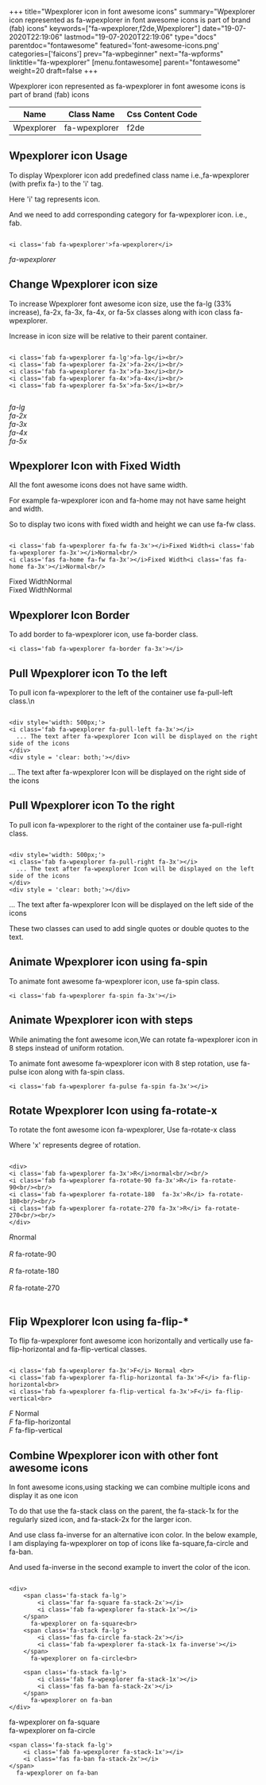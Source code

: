 +++
title="Wpexplorer icon in font awesome icons"
summary="Wpexplorer icon represented as fa-wpexplorer in font awesome icons is part of brand (fab) icons"
keywords=["fa-wpexplorer,f2de,Wpexplorer"]
date="19-07-2020T22:19:06"
lastmod="19-07-2020T22:19:06"
type="docs"
parentdoc="fontawesome"
featured='font-awesome-icons.png'
categories=['faicons']
prev="fa-wpbeginner"
next="fa-wpforms"
linktitle="fa-wpexplorer"
[menu.fontawesome]
parent="fontawesome"
weight=20
draft=false
+++


Wpexplorer icon represented as fa-wpexplorer in font awesome icons is part of brand (fab) icons

<div class='table-responsive'><table class='table'><thead><tr><th>Name</th><th>Class Name</th><th>Css Content Code</th></tr></thead><tbody><tr><td>Wpexplorer</td><td>fa-wpexplorer</td><td>f2de</td></tr></tbody></table></div>



## Wpexplorer icon Usage

To display Wpexplorer icon add predefined class name i.e.,fa-wpexplorer (with prefix fa-) to the 'i' tag.

Here 'i' tag represents icon.

And we need to add corresponding category for fa-wpexplorer icon. i.e., fab.


```

<i class='fab fa-wpexplorer'>fa-wpexplorer</i>
```

<i class='fab fa-wpexplorer'>fa-wpexplorer</i>




## Change Wpexplorer icon size
To increase Wpexplorer font awesome icon size, use the fa-lg (33% increase), fa-2x, fa-3x, fa-4x, or fa-5x classes along with icon class fa-wpexplorer.

Increase in icon size will be relative to their parent container. 

```

<i class='fab fa-wpexplorer fa-lg'>fa-lg</i><br/>
<i class='fab fa-wpexplorer fa-2x'>fa-2x</i><br/>
<i class='fab fa-wpexplorer fa-3x'>fa-3x</i><br/>
<i class='fab fa-wpexplorer fa-4x'>fa-4x</i><br/>
<i class='fab fa-wpexplorer fa-5x'>fa-5x</i><br/>
            
```

<i class='fab fa-wpexplorer fa-lg'>fa-lg</i><br/>
<i class='fab fa-wpexplorer fa-2x'>fa-2x</i><br/>
<i class='fab fa-wpexplorer fa-3x'>fa-3x</i><br/>
<i class='fab fa-wpexplorer fa-4x'>fa-4x</i><br/>
<i class='fab fa-wpexplorer fa-5x'>fa-5x</i><br/>
            



## Wpexplorer Icon with Fixed Width 

All the font awesome icons does not have same width.

For example fa-wpexplorer icon and fa-home may not have same height and width.

So to display two icons with fixed width and height we can use fa-fw class.


```

<i class='fab fa-wpexplorer fa-fw fa-3x'></i>Fixed Width<i class='fab fa-wpexplorer fa-3x'></i>Normal<br/>
<i class='fas fa-home fa-fw fa-3x'></i>Fixed Width<i class='fas fa-home fa-3x'></i>Normal<br/>
```

<i class='fab fa-wpexplorer fa-fw fa-3x'></i>Fixed Width<i class='fab fa-wpexplorer fa-3x'></i>Normal<br/>
<i class='fas fa-home fa-fw fa-3x'></i>Fixed Width<i class='fas fa-home fa-3x'></i>Normal<br/>



## Wpexplorer Icon Border 

To add border to fa-wpexplorer icon, use fa-border class.


```
<i class='fab fa-wpexplorer fa-border fa-3x'></i>

```
<i class='fab fa-wpexplorer fa-border fa-3x'></i>





## Pull Wpexplorer icon To the left

To pull icon fa-wpexplorer to the left of the container use fa-pull-left class.\n

```

<div style='width: 500px;'>
<i class='fab fa-wpexplorer fa-pull-left fa-3x'></i>
  ... The text after fa-wpexplorer Icon will be displayed on the right side of the icons
</div>
<div style = 'clear: both;'></div>
```

<div style='width: 500px;'>
<i class='fab fa-wpexplorer fa-pull-left fa-3x'></i>
  ... The text after fa-wpexplorer Icon will be displayed on the right side of the icons
</div>
<div style = 'clear: both;'></div>




## Pull Wpexplorer icon To the right
To pull icon fa-wpexplorer to the right of the container use fa-pull-right class.

```

<div style='width: 500px;'>
<i class='fab fa-wpexplorer fa-pull-right fa-3x'></i>
  ... The text after fa-wpexplorer Icon will be displayed on the left side of the icons
</div>
<div style = 'clear: both;'></div>
```

<div style='width: 500px;'>
<i class='fab fa-wpexplorer fa-pull-right fa-3x'></i>
  ... The text after fa-wpexplorer Icon will be displayed on the left side of the icons
</div>
<div style = 'clear: both;'></div>

These two classes can used to add single quotes or double quotes to the text.


## Animate Wpexplorer icon using fa-spin
To animate font awesome fa-wpexplorer icon, use fa-spin class.

```
<i class='fab fa-wpexplorer fa-spin fa-3x'></i>
```
<i class='fab fa-wpexplorer fa-spin fa-3x'></i>




## Animate Wpexplorer icon with steps
While animating the font awesome icon,We can rotate fa-wpexplorer icon in 8 steps instead of uniform rotation.

To animate font awesome fa-wpexplorer icon with 8 step rotation, use fa-pulse icon along with fa-spin class.


```
<i class='fab fa-wpexplorer fa-pulse fa-spin fa-3x'></i>

```
<i class='fab fa-wpexplorer fa-pulse fa-spin fa-3x'></i>





## Rotate Wpexplorer Icon using fa-rotate-x
To rotate the font awesome icon fa-wpexplorer, Use fa-rotate-x class

Where 'x' represents degree of rotation.


```

<div>
<i class='fab fa-wpexplorer fa-3x'>R</i>normal<br/><br/>
<i class='fab fa-wpexplorer fa-rotate-90 fa-3x'>R</i> fa-rotate-90<br/><br/> 
<i class='fab fa-wpexplorer fa-rotate-180  fa-3x'>R</i> fa-rotate-180<br/><br/> 
<i class='fab fa-wpexplorer fa-rotate-270 fa-3x'>R</i> fa-rotate-270<br/><br/>
</div>
```

<div>
<i class='fab fa-wpexplorer fa-3x'>R</i>normal<br/><br/>
<i class='fab fa-wpexplorer fa-rotate-90 fa-3x'>R</i> fa-rotate-90<br/><br/> 
<i class='fab fa-wpexplorer fa-rotate-180  fa-3x'>R</i> fa-rotate-180<br/><br/> 
<i class='fab fa-wpexplorer fa-rotate-270 fa-3x'>R</i> fa-rotate-270<br/><br/>
</div>




## Flip Wpexplorer Icon using fa-flip-*
To flip fa-wpexplorer font awesome icon horizontally and vertically use fa-flip-horizontal and fa-flip-vertical classes. 

```

<i class='fab fa-wpexplorer fa-3x'>F</i> Normal <br>
<i class='fab fa-wpexplorer fa-flip-horizontal fa-3x'>F</i> fa-flip-horizontal<br>
<i class='fab fa-wpexplorer fa-flip-vertical fa-3x'>F</i> fa-flip-vertical<br>
```

<i class='fab fa-wpexplorer fa-3x'>F</i> Normal <br>
<i class='fab fa-wpexplorer fa-flip-horizontal fa-3x'>F</i> fa-flip-horizontal<br>
<i class='fab fa-wpexplorer fa-flip-vertical fa-3x'>F</i> fa-flip-vertical<br>




## Combine Wpexplorer icon with other font awesome icons
In font awesome icons,using stacking we can combine multiple icons and display it as one icon 

To do that use the fa-stack class on the parent, the fa-stack-1x for the regularly sized icon, and fa-stack-2x for the larger icon.

And use class fa-inverse for an alternative icon color. 
In the below example, I am displaying fa-wpexplorer on top of icons like fa-square,fa-circle and fa-ban.

And used fa-inverse in the second example to invert the color of the icon.

```

<div>
    <span class='fa-stack fa-lg'>
        <i class='far fa-square fa-stack-2x'></i>
        <i class='fab fa-wpexplorer fa-stack-1x'></i>
    </span>
      fa-wpexplorer on fa-square<br>
    <span class='fa-stack fa-lg'>
        <i class='fas fa-circle fa-stack-2x'></i>
        <i class='fab fa-wpexplorer fa-stack-1x fa-inverse'></i>
    </span>
      fa-wpexplorer on fa-circle<br>

    <span class='fa-stack fa-lg'>
        <i class='fab fa-wpexplorer fa-stack-1x'></i>
        <i class='fas fa-ban fa-stack-2x'></i>
    </span>
      fa-wpexplorer on fa-ban
</div>
```

<div>
    <span class='fa-stack fa-lg'>
        <i class='far fa-square fa-stack-2x'></i>
        <i class='fab fa-wpexplorer fa-stack-1x'></i>
    </span>
      fa-wpexplorer on fa-square<br>
    <span class='fa-stack fa-lg'>
        <i class='fas fa-circle fa-stack-2x'></i>
        <i class='fab fa-wpexplorer fa-stack-1x fa-inverse'></i>
    </span>
      fa-wpexplorer on fa-circle<br>

    <span class='fa-stack fa-lg'>
        <i class='fab fa-wpexplorer fa-stack-1x'></i>
        <i class='fas fa-ban fa-stack-2x'></i>
    </span>
      fa-wpexplorer on fa-ban
</div>






